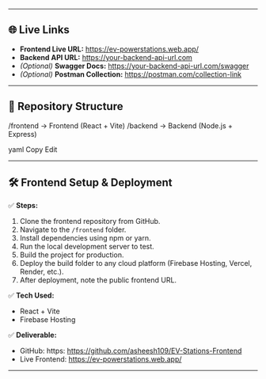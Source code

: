 

---

## 🌐 Live Links

- **Frontend Live URL:** https://ev-powerstations.web.app/  
- **Backend API URL:** https://your-backend-api-url.com  
- *(Optional)* **Swagger Docs:** https://your-backend-api-url.com/swagger  
- *(Optional)* **Postman Collection:** https://postman.com/collection-link  

---

## 📁 Repository Structure

/frontend → Frontend (React + Vite)
/backend → Backend (Node.js + Express)

yaml
Copy
Edit

---

## 🛠 Frontend Setup & Deployment

✅ **Steps:**  
1. Clone the frontend repository from GitHub.  
2. Navigate to the `/frontend` folder.  
3. Install dependencies using npm or yarn.  
4. Run the local development server to test.  
5. Build the project for production.  
6. Deploy the build folder to any cloud platform (Firebase Hosting, Vercel, Render, etc.).  
7. After deployment, note the public frontend URL.

✅ **Tech Used:**  
- React + Vite  
- Firebase Hosting  

✅ **Deliverable:**  
- GitHub: https: https://github.com/asheesh109/EV-Stations-Frontend 
- Live Frontend: https://ev-powerstations.web.app/

---



